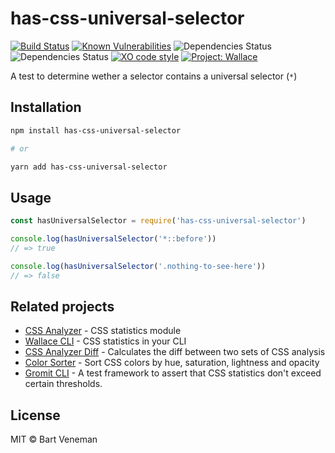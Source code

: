 # has-css-universal-selector 
[![Build Status](https://travis-ci.org/bartveneman/has-css-universal-selector.svg?branch=master)](https://travis-ci.org/bartveneman/has-css-universal-selector) 
[![Known Vulnerabilities](https://snyk.io/test/github/bartveneman/has-css-universal-selector/badge.svg)](https://snyk.io/test/github/bartveneman/has-css-universal-selector) 
![Dependencies Status](https://img.shields.io/david/bartveneman/has-css-universal-selector.svg) 
![Dependencies Status](https://img.shields.io/david/dev/bartveneman/has-css-universal-selector.svg) 
[![XO code style](https://img.shields.io/badge/code_style-XO-5ed9c7.svg)](https://github.com/sindresorhus/xo)
[![Project: Wallace](https://img.shields.io/badge/Project-Wallace-29c87d.svg)](https://www.projectwallace.com/oss)

A test to determine wether a selector contains a universal selector (`*`)

## Installation

```bash
npm install has-css-universal-selector

# or

yarn add has-css-universal-selector
```

## Usage

```js
const hasUniversalSelector = require('has-css-universal-selector')

console.log(hasUniversalSelector('*::before'))
// => true

console.log(hasUniversalSelector('.nothing-to-see-here'))
// => false
```

## Related projects

- [CSS Analyzer](https://github.com/projectwallace/css-analyzer) - CSS
  statistics module
- [Wallace CLI](https://github.com/bartveneman/wallace-cli) - CSS statistics in
  your CLI
- [CSS Analyzer Diff](https://github.com/bartveneman/css-analyzer-diff) -
  Calculates the diff between two sets of CSS analysis
- [Color Sorter](https://github.com/bartveneman/color-sorter) - Sort CSS colors
  by hue, saturation, lightness and opacity
- [Gromit CLI](https://github.com/bartveneman/gromit-cli) - A test framework to
  assert that CSS statistics don't exceed certain thresholds.

## License

MIT © Bart Veneman
